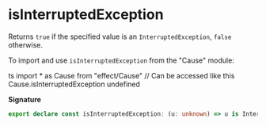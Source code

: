# isInterruptedException

Returns `true` if the specified value is an `InterruptedException`, `false`
otherwise.

To import and use `isInterruptedException` from the "Cause" module:

ts
import \* as Cause from "effect/Cause"
// Can be accessed like this
Cause.isInterruptedException
undefined

**Signature**

```ts
export declare const isInterruptedException: (u: unknown) => u is InterruptedException
```
